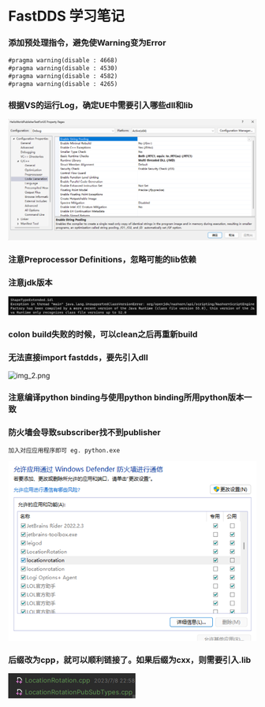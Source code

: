 # FastDDS 学习笔记

### 添加预处理指令，避免使Warning变为Error
    #pragma warning(disable : 4668)
    #pragma warning(disable : 4530)
    #pragma warning(disable : 4582)
    #pragma warning(disable : 4265)
### 根据VS的运行Log，确定UE中需要引入哪些dll和lib
![img.png](img.png)

### 注意Preprocessor Definitions，忽略可能的lib依赖

### 注意jdk版本
![img_1.png](img_1.png)

### colon build失败的时候，可以clean之后再重新build

### 无法直接import fastdds，要先引入dll
![img_2.png](img_2.png)

### 注意编译python binding与使用python binding所用python版本一致

### 防火墙会导致subscriber找不到publisher
    加入对应应用程序即可 eg. python.exe
![img_3.png](img_3.png)

### 后缀改为cpp，就可以顺利链接了。如果后缀为cxx，则需要引入.lib
![img_4.png](img_4.png)